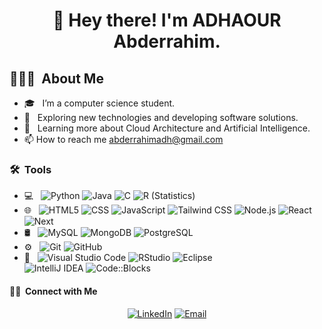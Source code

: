 <h1><p align="center">👋 Hey there! I'm ADHAOUR Abderrahim.</p></h1>

<h2> 👨🏻‍💻 &nbsp;About Me </h2>

- 🎓 &nbsp; I’m a computer science student.
- 🤔 &nbsp; Exploring new technologies and developing software solutions.
- 🌱 &nbsp; Learning more about Cloud Architecture and Artificial Intelligence.
- 📫 How to reach me abderrahimadh@gmail.com

<h3> 🛠 &nbsp;Tools</h3>

- 💻 &nbsp;
  ![Python](https://img.shields.io/badge/-Python-333333?style=flat&logo=python)
  ![Java](https://img.shields.io/badge/-Java-333333?style=flat&logo=Java&logoColor=007396)
  ![C](https://img.shields.io/badge/-C-333333?style=flat&logo=C%2B%2B&logoColor=00599C)
  ![R (Statistics)](https://img.shields.io/badge/-R-333333?style=flat&logo=R&logoColor=276DC3)
- 🌐 &nbsp;
  ![HTML5](https://img.shields.io/badge/-HTML5-333333?style=flat&logo=HTML5)
  ![CSS](https://img.shields.io/badge/-CSS-333333?style=flat&logo=CSS3&logoColor=1572B6)
  ![JavaScript](https://img.shields.io/badge/-JavaScript-333333?style=flat&logo=javascript)
  ![Tailwind CSS](https://img.shields.io/badge/-TailwindCSS-333333?style=flat&logo=tailwindcss)
  ![Node.js](https://img.shields.io/badge/-Node.js-333333?style=flat&logo=node.js)
  ![React](https://img.shields.io/badge/-React-333333?style=flat&logo=react)
  ![Next](https://img.shields.io/badge/-Next-333333?style=flat&logo=next)
- 🛢 &nbsp;
  ![MySQL](https://img.shields.io/badge/-MySQL-333333?style=flat&logo=mysql)
  ![MongoDB](https://img.shields.io/badge/-MongoDB-333333?style=flat&logo=mongodb)
  ![PostgreSQL](https://img.shields.io/badge/-PostgreSQL-333333?style=flat&logo=postgresql)
- ⚙️ &nbsp;
  ![Git](https://img.shields.io/badge/-Git-333333?style=flat&logo=git)
  ![GitHub](https://img.shields.io/badge/-GitHub-333333?style=flat&logo=github)
- 🔧 &nbsp;
  ![Visual Studio Code](https://img.shields.io/badge/-Visual%20Studio%20Code-333333?style=flat&logo=visual-studio-code&logoColor=007ACC)
  ![RStudio](https://img.shields.io/badge/-RStudio-333333?style=flat&logo=rstudio)
  ![Eclipse](https://img.shields.io/badge/-Eclipse-333333?style=flat&logo=eclipse-ide&logoColor=2C2255)   
  ![IntelliJ IDEA](https://img.shields.io/badge/-IntelliJIDEA-333333?style=flat&logo=intellijidea)
  ![Code::Blocks](https://img.shields.io/badge/-Code::Blocks-333333?style=flat&logo=codeblocks)

<h4> 🤝🏻 &nbsp;Connect with Me </h4>

<p align="center">
<a href="https://www.linkedin.com/in/abderrahim-adhaour-079b39278/"><img alt="LinkedIn" src="https://img.shields.io/badge/LinkedIn-Abderrahim%20ADHAOUR%20-blue?style=flat-square&logo=linkedin"></a>
<a href="mailto:abderrahimadh@gmail.com"><img alt="Email" src="https://img.shields.io/badge/Email-abderrahimadh@gmail.com-blue?style=flat-square&logo=gmail"></a>
</p>

